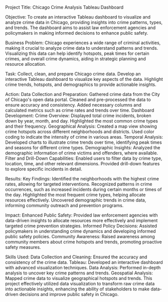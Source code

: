 Project Title: Chicago Crime Analysis Tableau Dashboard

Objective:
To create an interactive Tableau dashboard to visualize and analyze crime data in Chicago, providing insights into crime patterns, types, and trends. The dashboard aims to assist law enforcement agencies and policymakers in making informed decisions to enhance public safety.

Business Problem:
Chicago experiences a wide range of criminal activities, making it crucial to analyze crime data to understand patterns and trends. Visualizing this data can help identify hotspots, peak times for certain crimes, and overall crime dynamics, aiding in strategic planning and resource allocation.

Task:
Collect, clean, and prepare Chicago crime data.
Develop an interactive Tableau dashboard to visualize key aspects of the data.
Highlight crime trends, hotspots, and demographics to provide actionable insights.

Action:
Data Collection and Preparation:
Gathered crime data from the City of Chicago's open data portal.
Cleaned and pre-processed the data to ensure accuracy and consistency.
Added necessary columns and calculated metrics such as crime rates and trends over time.
Dashboard Development:
Crime Overview:
Displayed total crime incidents, broken down by year, month, and day.
Highlighted the most common crime types and their frequency.
Geographical Analysis:
Created a map view showing crime hotspots across different neighborhoods and districts.
Used color coding to indicate the intensity of crime in various areas.
Temporal Analysis:
Developed charts to illustrate crime trends over time, identifying peak times and seasons for different crime types.
Demographic Insights:
Analyzed the demographic information of crime victims and offenders, where available.
Filter and Drill-Down Capabilities:
Enabled users to filter data by crime type, location, time, and other relevant dimensions.
Provided drill-down features to explore specific incidents in detail.

Results:
Key Findings:
Identified the neighborhoods with the highest crime rates, allowing for targeted interventions.
Recognized patterns in crime occurrences, such as increased incidents during certain months or times of the day.
Highlighted the most frequent crime types, helping allocate resources effectively.
Uncovered demographic trends in crime data, informing community outreach and prevention programs.

Impact:
Enhanced Public Safety: Provided law enforcement agencies with data-driven insights to allocate resources more effectively and implement targeted crime prevention strategies.
Informed Policy Decisions: Assisted policymakers in understanding crime dynamics and developing informed public safety policies.
Community Awareness: Raised awareness among community members about crime hotspots and trends, promoting proactive safety measures.

Skills Used:
Data Collection and Cleaning: Ensured the accuracy and consistency of the crime data.
Tableau: Developed an interactive dashboard with advanced visualization techniques.
Data Analysis: Performed in-depth analysis to uncover key crime patterns and trends.
Geospatial Analysis: Mapped crime data to visualize geographical hotspots and trends.
This project effectively utilized data visualization to transform raw crime data into actionable insights, enhancing the ability of stakeholders to make data-driven decisions and improve public safety in Chicago.
